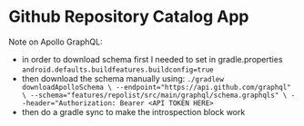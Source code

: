 # Github Repository Catalog App

Note on Apollo GraphQL:
  * in order to download schema first I needed to set in gradle.properties ```android.defaults.buildfeatures.buildconfig=true```
  * then download the schema manually using: ```./gradlew downloadApolloSchema \
    --endpoint="https://api.github.com/graphql" \
    --schema="features/repolist/src/main/graphql/schema.graphqls" \
    --header="Authorization: Bearer <API TOKEN HERE>```
  * then do a gradle sync to make the introspection block work